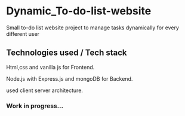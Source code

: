 # Dynamic_To-do-list-website
Small to-do list website project to manage tasks dynamically for every different user
## Technologies used / Tech stack

Html,css and vanilla js for Frontend.

Node.js with Express.js and mongoDB for Backend.

used client server architecture.
### Work in progress...


